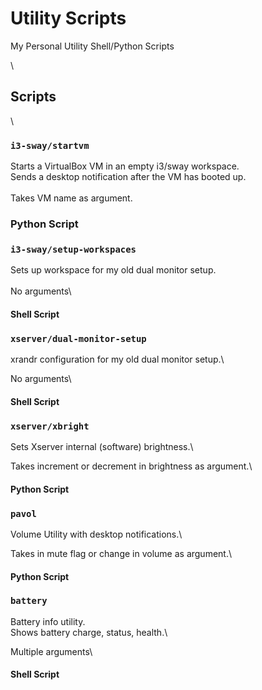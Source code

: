 # Utility Scripts
<p>My Personal Utility Shell/Python Scripts</p>\


## Scripts
\
### `i3-sway/startvm`
Starts a VirtualBox VM in an empty i3/sway workspace.\
Sends a desktop notification after the VM has booted up.\
\
Takes VM name as argument.
### Python Script
### `i3-sway/setup-workspaces`
Sets up workspace for my old dual monitor setup.\
\
No arguments\
#### Shell Script
### `xserver/dual-monitor-setup`
xrandr configuration for my old dual monitor setup.\

No arguments\
#### Shell Script
### `xserver/xbright`
Sets Xserver internal (software) brightness.\

Takes increment or decrement in brightness as argument.\
#### Python Script
### `pavol`
Volume Utility with desktop notifications.\

Takes in mute flag or change in volume as argument.\
#### Python Script
### `battery`
Battery info utility.\
Shows battery charge, status, health.\

Multiple arguments\
#### Shell Script

